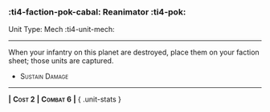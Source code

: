 ### :ti4-faction-pok-cabal: **Reanimator** :ti4-pok:

Unit Type: Mech :ti4-unit-mech:

---

When your infantry on this planet are destroyed, place them on your faction sheet; those units are captured.

* <span style="font-variant:small-caps;">Sustain Damage</span> 

---

__|__ <span style="font-variant:small-caps;white-space: nowrap;">**Cost 2**</span> __|__ <span style="font-variant:small-caps;white-space: nowrap;">**Combat 6**</span> __|__
{ .unit-stats }
